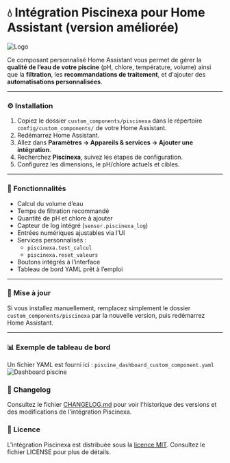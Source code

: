 # 💧 Intégration Piscinexa pour Home Assistant (version améliorée)

![Logo](https://github.com/XAV59213/piscinexa/blob/main/images/logo.png)

Ce composant personnalisé Home Assistant vous permet de gérer la **qualité de l’eau de votre piscine** (pH, chlore, température, volume) ainsi que la **filtration**, les **recommandations de traitement**, et d'ajouter des **automatisations personnalisées**.

---

### ⚙️ Installation

1. Copiez le dossier `custom_components/piscinexa` dans le répertoire `config/custom_components/` de votre Home Assistant.
2. Redémarrez Home Assistant.
3. Allez dans **Paramètres → Appareils & services → Ajouter une intégration**.
4. Recherchez **Piscinexa**, suivez les étapes de configuration.
5. Configurez les dimensions, le pH/chlore actuels et cibles.

---

### 🧪 Fonctionnalités

- Calcul du volume d’eau
- Temps de filtration recommandé
- Quantité de pH et chlore à ajouter
- Capteur de log intégré (`sensor.piscinexa_log`)
- Entrées numériques ajustables via l’UI
- Services personnalisés :
  - `piscinexa.test_calcul`
  - `piscinexa.reset_valeurs`
- Boutons intégrés à l’interface
- Tableau de bord YAML prêt à l’emploi

---

### 🔄 Mise à jour

Si vous installez manuellement, remplacez simplement le dossier `custom_components/piscinexa` par la nouvelle version, puis redémarrez Home Assistant.

---

### 📊 Exemple de tableau de bord

Un fichier YAML est fourni ici : `piscine_dashboard_custom_component.yaml`
![Dashboard piscine](./images/screenshot_dashboard.png)

### 📜 Changelog
Consultez le fichier [CHANGELOG.md](CHANGELOG.md) pour voir l'historique des versions et des modifications de l'intégration Piscinexa.
### 📄 Licence
L'intégration Piscinexa est distribuée sous la [licence MIT](LICENSE). Consultez le fichier LICENSE pour plus de détails.
